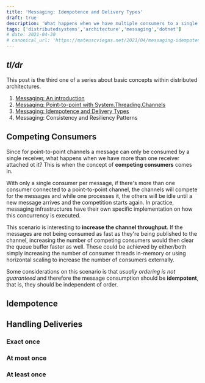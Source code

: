 ```yaml
---
title: 'Messaging: Idempotence and Delivery Types'
draft: true
description: 'What happens when we have multiple consumers to a single message? And if the message arrives more than one time? In this post, Idempotence will be showcased, as well as its relation to three delivery types.'
tags: ['distributedsystems','architecture','messaging','dotnet']
# date: 2021-04-30
# canonical_url: 'https://mateuscviegas.net/2021/04/messaging-idempotence-and-delivery-types'
---
```


## *tl/dr*

This post is the third one of a series about basic concepts within distributed architectures.

1) [Messaging: An introduction](https://mateuscviegas.net/2021/02/messaging-an-introduction)
2) [Messaging: Point-to-point with System.Threading.Channels](https://mateuscviegas.net/2021/02/messaging-concepts-system-threading-channels)
3) [Messaging: Idempotence and Delivery Types](https://mateuscviegas.net/2021/04/messaging-idempotence-and-delivery-types)
4) Messaging: Consistency and Resiliency Patterns

## Competing Consumers

Since for point-to-point channels a message can only be consumed by a single receiver, what happens when we have more than one receiver attached ot it? This is when the concept of **competing consumers** comes in.

With only a single consumer per message, if there's more than one consumer connected to a point-to-point channel, the channels will compete for the messages and while one processes it, the others will be idle until a new message arrives and the competition starts again. In practice, messaging infrastructures have their own specific implementation on how this concurrency is executed.

This scenario is interesting to **increase the channel throughput**. If the messages are not being consumed as fast as they're being published to the channel, increasing the number of competing consumers would then clear the queue buffer faster as well. These could be achieved by either/both simply increasing the number of consumer threads in-memory or using horizontal scaling to increase the number of consumers externally.

Some considerations on this scenario is that *usually ordering is not guaranteed* and therefore the message consumption should be **idempotent**, that is, they should be independent of order.

## Idempotence

## Handling Deliveries

### Exact once

### At most once

### At least once